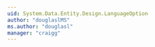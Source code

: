```yaml
---
uid: System.Data.Entity.Design.LanguageOption
author: "douglaslMS"
ms.author: "douglasl"
manager: "craigg"
---
```

